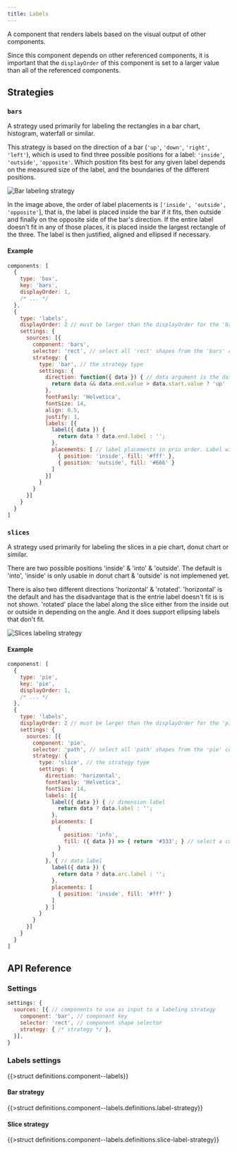 ```yaml
---
title: Labels
---
```


A component that renders labels based on the visual output of other components.

Since this component depends on other referenced components, it is important that the `displayOrder` of this component is set to a larger value than all of the referenced components.

## Strategies

### `bars`

A strategy used primarily for labeling the rectangles in a bar chart, histogram, waterfall or similar.

This strategy is based on the direction of a bar (`'up'`, `'down'`, `'right'`, `'left'`), which is used to find three possible positions for a label: `'inside'`, `'outside'`, `'opposite'`. Which position fits best for any given label depends on the measured size of the label, and the boundaries of the different positions.

![Bar labeling strategy](/img/bar-labels.png)

In the image above, the order of label placements is `['inside', 'outside', 'opposite'`], that is, the label is placed inside the bar if it fits, then outside and finally on the opposite side of the bar's direction. If the entire label doesn't fit in any of those places, it is placed inside the largest rectangle of the three.
The label is then justified, aligned and ellipsed if necessary.

#### Example

```js
components: [
  {
    type: 'box',
    key: 'bars',
    displayOrder: 1,
    /* ... */
  },
  {
    type: 'labels',
    displayOrder: 2 // must be larger than the displayOrder for the 'bars' component
    settings: {
      sources: [{
        component: 'bars',
        selector: 'rect', // select all 'rect' shapes from the 'bars' component
        strategy: {
          type: 'bar', // the strategy type
          settings: {
            direction: function({ data }) { // data argument is the data bound to the shape in the referenced component
              return data && data.end.value > data.start.value ? 'up' : 'down'
            },
            fontFamily: 'Helvetica',
            fontSize: 14,
            align: 0.5,
            justify: 1,
            labels: [{
              label({ data }) {
                return data ? data.end.label : '';
              },
              placements: [ // label placements in prio order. Label will be placed in the first place it fits into
                { position: 'inside', fill: '#fff' },
                { position: 'outside', fill: '#666' }
              ]
            }]
          }
        }
      }]
    }
  }
]
```

### `slices`

A strategy used primarily for labeling the slices in a pie chart, donut chart or similar.

There are two possible positions 'inside' & 'into' & 'outside'.
The default is 'into', 'inside' is only usable in donut chart & 'outside' is not implemened yet.

There is also two different directions 'horizontal' & 'rotated'.
'horizontal' is the default and has the disadvantage that is the entrie label doesn't fit is is not shown.
'rotated' place the label along the slice either from the inside out or outside in depending on the angle. And it does support ellipsing labels that don't fit.

![Slices labeling strategy](/img/slice-labels.png)

#### Example

```js
componenst: [
  {
    type: 'pie',
    key: 'pie',
    displayOrder: 1,
    /* ... */
  },
  {
    type: 'labels',
    displayOrder: 2 // must be larger than the displayOrder for the 'pie' component
    settings: {
      sources: [{
        component: 'pie',
        selector: 'path', // select all 'path' shapes from the 'pie' component
        strategy: {
          type: 'slice', // the strategy type
          settings: {
            direction: 'horizontal',
            fontFamily: 'Helvetica',
            fontSize: 14,
            labels: [{
              label({ data }) { // dimension label
                return data ? data.label : '';
              },
              placements: [
                {
                  position: 'info',
                  fill: ({ data }) => { return '#333'; } // select a color contrasting the containing slice
                }
              ]
            }, { // data label
              label({ data }) {
                return data ? data.arc.label : '';
              },
              placements: [
                { position: 'inside', fill: '#fff' }
              ]
            } ]
          }
        }
      }]
    }
  }
]
```

## API Reference

### Settings

```js
settings: {
  sources: [{ // components to use as input to a labeling strategy
    component: 'bar', // component key
    selector: 'rect', // component shape selector
    strategy: { /* strategy */ }, 
  }],
}
```

### Labels settings

{{>struct definitions.component--labels}}

#### Bar strategy

{{>struct definitions.component--labels.definitions.label-strategy}}

#### Slice strategy

{{>struct definitions.component--labels.definitions.slice-label-strategy}}